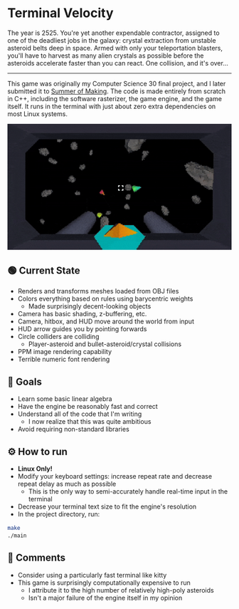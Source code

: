 # Terminal Velocity

The year is 2525. You're yet another expendable contractor, assigned to one of the deadliest jobs in the galaxy: crystal extraction from unstable asteroid belts deep in space. Armed with only your teleportation blasters, you'll have to harvest as many alien crystals as possible before the asteroids accelerate faster than you can react. One collision, and it's over...

---

This game was originally my Computer Science 30 final project, and I later submitted it to [Summer of Making](https://summer.hackclub.com/projects/521). The code is made entirely from scratch in C++, including the software rasterizer, the game engine, and the game itself. It runs in the terminal with just about zero extra dependencies on most Linux systems.

![Flying around and shooting in cockpit](github/6-19-2025-gameplay.gif)

## 🟢 Current State
- Renders and transforms meshes loaded from OBJ files
- Colors everything based on rules using barycentric weights
    - Made surprisingly decent-looking objects
- Camera has basic shading, z-buffering, etc.
- Camera, hitbox, and HUD move around the world from input
- HUD arrow guides you by pointing forwards
- Circle colliders are colliding
    - Player-asteroid and bullet-asteroid/crystal collisions
- PPM image rendering capability
- Terrible numeric font rendering

## 🎯 Goals
- Learn some basic linear algebra
- Have the engine be reasonably fast and correct
- Understand all of the code that I'm writing
    - I now realize that this was quite ambitious
- Avoid requiring non-standard libraries

## ⚙️ How to run
- **Linux Only!**
- Modify your keyboard settings: increase repeat rate and decrease repeat delay as much as possible
    - This is the only way to semi-accurately handle real-time input in the terminal
- Decrease your terminal text size to fit the engine's resolution
- In the project directory, run:
```bash
make
./main
```

## 💬 Comments
- Consider using a particularly fast terminal like kitty
- This game is surprisingly computationally expensive to run
    - I attribute it to the high number of relatively high-poly asteroids
    - Isn't a major failure of the engine itself in my opinion
